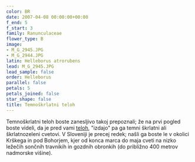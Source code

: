 ```yaml
---
color: BR
date: 2007-04-08 00:00:00+00:00
f_end: 5
f_start: 3
family: Ranunculaceae
flower_type: B
image:
- M_G_2945.JPG
- M_G_2944.JPG
latin: Helleborus atrorubens
lead: M_G_2945.JPG
lead_sample: false
order: Helleborus
parallel: false
petals: 5
petals_joined: false
star_shape: false
title: Temnoškrlatni teloh
---
```

Temnoškrlatni teloh boste zanesljivo takoj prepoznali; že na prvi pogled boste videli, da je pred vami [teloh](../genus/helleborus/), \"izdajo\" pa ga temni škrlatni ali škrlatnozeleni cvetovi. V Sloveniji je precej redek; našli ga boste le v okolici Krškega in pod Bohorjem, kjer od konca marca do maja cveti na nizko ležečih sončnih travnikih in gozdnih obronkih (do približno 400 metrov nadmorske višine).  
